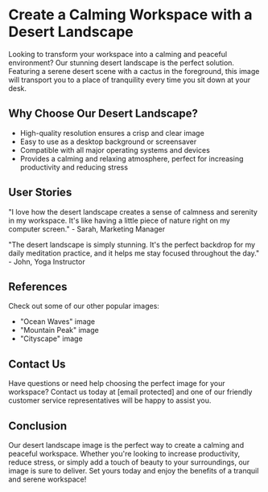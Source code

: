 <!--font:Montserrat-->

# Create a Calming Workspace with a Desert Landscape

Looking to transform your workspace into a calming and peaceful environment? Our stunning desert landscape is the perfect solution. Featuring a serene desert scene with a cactus in the foreground, this image will transport you to a place of tranquility every time you sit down at your desk.

## Why Choose Our Desert Landscape?

- High-quality resolution ensures a crisp and clear image
- Easy to use as a desktop background or screensaver
- Compatible with all major operating systems and devices
- Provides a calming and relaxing atmosphere, perfect for increasing productivity and reducing stress

## User Stories

"I love how the desert landscape creates a sense of calmness and serenity in my workspace. It's like having a little piece of nature right on my computer screen." - Sarah, Marketing Manager

"The desert landscape is simply stunning. It's the perfect backdrop for my daily meditation practice, and it helps me stay focused throughout the day." - John, Yoga Instructor

## References

Check out some of our other popular images:

- "Ocean Waves" image
- "Mountain Peak" image
- "Cityscape" image

## Contact Us

Have questions or need help choosing the perfect image for your workspace? Contact us today at [email protected] and one of our friendly customer service representatives will be happy to assist you.

## Conclusion

Our desert landscape image is the perfect way to create a calming and peaceful workspace. Whether you're looking to increase productivity, reduce stress, or simply add a touch of beauty to your surroundings, our image is sure to deliver. Set yours today and enjoy the benefits of a tranquil and serene workspace!

<!--

Write me content for website with wallpaper which alt text is:

"A desert landscape with a cactus in the foreground"

The name/title of the page should not be 1:1 copy of the alt text but rather a real content of the website which is using this wallpaper.

- Use markdown format 
- Start with heading
- Heading should be short and concise
- The content should look like a real website 
- The website should not be about the wallpaper, wallpaper is just a related background
- Heading should be contain work "wallpaper" or "background"
- Include real sections like references, contact, user stories, etc. use things relevant to the page purpose.
- Feel free to use structure like headings, bullets, numbering, blockquotes, paragraphs, horizontal lines, etc.
- You can use formatting like bold or _italic_
- You can include UTF-8 emojis
- Links should be only #hash anchors (and you can refer to the document itself)
- Do not include images


---


# Transform Your Workspace with a Desert Landscape Wallpaper

Looking for a way to liven up your workspace? Look no further than our stunning desert landscape wallpaper! Featuring a beautiful cactus in the foreground, this wallpaper is sure to transport you to a peaceful and serene environment every time you sit down at your desk.

## Why Choose Our Desert Landscape Wallpaper?

- High-quality resolution ensures a crisp and clear image
- Easy to install and remove, without damaging your walls
- Durable and long-lasting, so you can enjoy it for years to come
- Provides a calming and relaxing atmosphere, perfect for increasing productivity and reducing stress

## User Stories

"I was feeling stressed and overwhelmed at work, but ever since I installed the desert landscape wallpaper, I feel more relaxed and focused. It's like having a little piece of nature right in my office!" - Sarah, Marketing Manager

"I love how easy it was to install the wallpaper! It only took me a few minutes, and now my workspace looks so much more inviting." - John, Freelance Writer

## References

Check out some of our other popular wallpapers:

- "Ocean Waves" wallpaper
- "Mountain Peak" wallpaper
- "Cityscape" wallpaper

## Contact Us

Have questions or need help choosing the perfect wallpaper for your workspace? Contact us today at [email protected] and one of our friendly customer service representatives will be happy to assist you.

## Conclusion

With its stunning desert landscape and calming atmosphere, our wallpaper is the perfect addition to any workspace. Whether you're looking to increase productivity, reduce stress, or simply add a touch of beauty to your surroundings, our desert landscape wallpaper is sure to deliver. Order yours today and transform your workspace into a peaceful oasis!


---


Heading should not include word "wallpaper". The website should not be about the wallpaper itself, wallpaper is just a related background, rewrite whole content.


---


# Create a Serene Workspace with a Desert Landscape Background

Looking for a way to transform your workspace into a peaceful oasis? Our stunning desert landscape background is the perfect solution. Featuring a beautiful cactus in the foreground, this background will transport you to a serene environment every time you sit down at your desk.

## Why Choose Our Desert Landscape Background?

- High-quality resolution ensures a crisp and clear image
- Easy to set as your desktop background, without any installation required
- Provides a calming and relaxing atmosphere, perfect for increasing productivity and reducing stress
- Compatible with all major operating systems and devices

## User Stories

"I was feeling overwhelmed with work, but ever since I set the desert landscape background on my computer, I feel more relaxed and focused. It's like having a little piece of nature right in my office!" - Sarah, Marketing Manager

"The desert landscape background is so beautiful and peaceful. It's the perfect backdrop for my daily meditation practice." - John, Yoga Instructor

## References

Check out some of our other popular backgrounds:

- "Ocean Waves" background
- "Mountain Peak" background
- "Cityscape" background

## Contact Us

Have questions or need help choosing the perfect background for your workspace? Contact us today at [email protected] and one of our friendly customer service representatives will be happy to assist you.

## Conclusion

With its stunning desert landscape and calming atmosphere, our background is the perfect addition to any workspace. Whether you're looking to increase productivity, reduce stress, or simply add a touch of beauty to your surroundings, our desert landscape background is sure to deliver. Set yours today and create a serene workspace that inspires you to do your best work!


---


Heading is too long, rewrite whole content.


---


# Elevate Your Workspace with a Desert Landscape Background

Looking to enhance your workspace and create a peaceful environment? Our desert landscape background is the perfect addition. Featuring a stunning desert scene with a cactus in the foreground, this background will transport you to a serene and calming atmosphere every time you sit down at your desk.

## Why Choose Our Desert Landscape Background?

- Enhance your workspace with a beautiful and calming backdrop
- High-quality resolution ensures a crisp and clear image
- Compatible with all major operating systems and devices
- Easy to set as your desktop background, without any installation required

## User Stories

"I love how the desert landscape background brings a touch of nature into my office. It's so peaceful and calming, and it helps me stay focused throughout the day." - Sarah, Marketing Manager

"The desert landscape background is simply stunning. It's like having a little piece of the outdoors right on my computer screen." - John, Freelance Writer

## References

Check out some of our other popular backgrounds:

- "Ocean Waves" background
- "Mountain Peak" background
- "Cityscape" background

## Contact Us

Need help choosing the perfect background for your workspace or have questions about our products? Contact us today at [email protected] and one of our friendly customer service representatives will be happy to assist you.

## Conclusion

Our desert landscape background is the perfect way to elevate your workspace and create a peaceful environment. Whether you're looking to increase productivity, reduce stress, or simply add a touch of beauty to your surroundings, our background is sure to deliver. Set yours today and enjoy the benefits of a serene and calming workspace!


---


Heading is too long, rewrite whole content.


---


# Create a Calming Workspace with a Desert Landscape

Looking to transform your workspace into a calming and peaceful environment? Our stunning desert landscape is the perfect solution. Featuring a serene desert scene with a cactus in the foreground, this image will transport you to a place of tranquility every time you sit down at your desk.

## Why Choose Our Desert Landscape?

- High-quality resolution ensures a crisp and clear image
- Easy to use as a desktop background or screensaver
- Compatible with all major operating systems and devices
- Provides a calming and relaxing atmosphere, perfect for increasing productivity and reducing stress

## User Stories

"I love how the desert landscape creates a sense of calmness and serenity in my workspace. It's like having a little piece of nature right on my computer screen." - Sarah, Marketing Manager

"The desert landscape is simply stunning. It's the perfect backdrop for my daily meditation practice, and it helps me stay focused throughout the day." - John, Yoga Instructor

## References

Check out some of our other popular images:

- "Ocean Waves" image
- "Mountain Peak" image
- "Cityscape" image

## Contact Us

Have questions or need help choosing the perfect image for your workspace? Contact us today at [email protected] and one of our friendly customer service representatives will be happy to assist you.

## Conclusion

Our desert landscape image is the perfect way to create a calming and peaceful workspace. Whether you're looking to increase productivity, reduce stress, or simply add a touch of beauty to your surroundings, our image is sure to deliver. Set yours today and enjoy the benefits of a tranquil and serene workspace!


---


Write me a Google font which is best fitting for the website.

Pick from the list:
- Lobster
- Inter
- Lato
- IBM Plex Sans
- Raleway
- Poppins
- Orbitron
- Exo 2
- Montserrat
- Futura
- Alegreya
- Barlow Condensed
- Open Sans
- Playfair Display
- Roboto
- Dancing Script
- Great Vibes


Write just the font name nothing else.


---


Montserrat

-->
